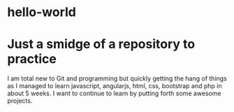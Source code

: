 # hello-world
Just a smidge of a repository to practice
===========================================
I am total new to Git and programming but quickly getting the hang of things as I managed to learn javascript, angularjs, html, css, bootstrap and php in about 5 weeks.  I want to continue to learn by putting forth some awesome projects. 
